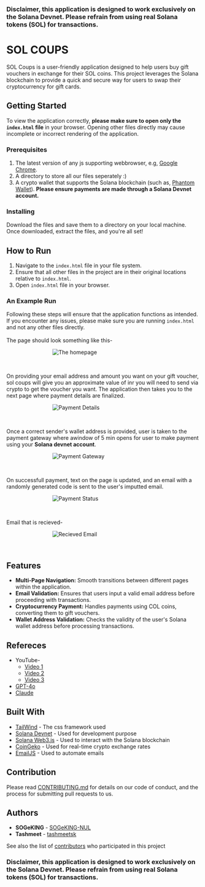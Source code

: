 ### Disclaimer, this application is designed to work exclusively on the Solana Devnet. Please refrain from using real Solana tokens (SOL) for transactions.

# SOL COUPS

SOL Coups is a user-friendly application designed to help users buy gift vouchers in exchange for their SOL coins. This project leverages the Solana blockchain to provide a quick and secure way for users to swap their cryptocurrency for gift cards.<br>

## Getting Started

To view the application correctly, **please make sure to open only the `index.html` file** in your browser. Opening other files directly may cause incomplete or incorrect rendering of the application.

### Prerequisites

1. The latest version of any js supporting webbrowser, e.g, [Google Chrome](https://www.google.com/chrome/what-you-make-of-it/).
2. A directory to store all our files seperately :)
3. A crypto wallet that supports the Solana blockchain (such as, [Phantom Wallet](https://phantom.app/)). **Please ensure payments are made through a Solana Devnet account.**

### Installing

Download the files and save them to a directory on your local machine. Once downloaded, extract the files, and you're all set!

## How to Run

1. Navigate to the `index.html` file in your file system.
2. Ensure that all other files in the project are in their original locations relative to `index.html`.
3. Open `index.html` file in your browser. 

### An Example Run

Following these steps will ensure that the application functions as intended.
If you encounter any issues, please make sure you are running `index.html` and not any other files directly.<br>
<br>
The page should look something like this-

<dl><dd><dl><dd><dl><dd>
  <div>
    <img src='images/page1.png' alt='The homepage'>
  </div>
</dd></dl></dd></dl></dd></dl>
<br>

On providing your email address and amount you want on your gift voucher, sol coups will give you an approximate value of inr you will need to send via crypto to get the voucher you want. The application then takes you to the next page where payment details are finalized.

<dl><dd><dl><dd><dl><dd>
  <div>
    <img src='images/page2.png' alt='Payment Details'>
  </div>
</dd></dl></dd></dl></dd></dl>
<br>

Once a correct sender's wallet address is provided, user is taken to the payment gateway where awindow of 5 min opens for user to make payment using your **Solana devnet account**.

<dl><dd><dl><dd><dl><dd>
  <div>
    <img src='images/page3.1.png' alt='Payment Gateway'>
  </div>
</dd></dl></dd></dl></dd></dl>
<br>

On successfull payment, text on the page is updated, and an email with a randomly generated code is sent to the user's imputted email.

<dl><dd><dl><dd><dl><dd>
  <div>
    <img src='images/page3.2.png' alt='Payment Status'>
  </div>
</dd></dl></dd></dl></dd></dl>
<br>

Email that is recieved-
<dl><dd><dl><dd><dl><dd>
  <div>
    <img src='images/email.png' alt='Recieved Email'>
  </div>
</dd></dl></dd></dl></dd></dl>
<br>

## Features

- **Multi-Page Navigation:** Smooth transitions between different pages within the application.
- **Email Validation:** Ensures that users input a valid email address before proceeding with transactions.
- **Cryptocurrency Payment:** Handles payments using COL coins, converting them to gift vouchers.
- **Wallet Address Validation:** Checks the validity of the user's Solana wallet address before processing transactions.

## Refereces

- YouTube-
  - [Video 1](https://youtube.com/playlist?list=PLVKLWop9wWA82pZoyylZD2VF2c7MR8_5I&si=AQqzgid9qSuKjcjZ)
  - [Video 2](https://youtu.be/pNzT3hgFbpg)
  - [Video 3](https://www.youtube.com/watch?v=pN-bx6NfDmg)
- [GPT-4o](https://chatgpt.com/)
- [Claude](https://claude.ai)

## Built With

* [TailWind](https://cdn.tailwindcss.com/) - The css framework used
* [Solana Devnet](https://api.devnet.solana.com/) - Used for development purpose
* [Solana Web3.js](https://solana-labs.github.io/solana-web3.js/) - Used to interact with the Solana blockchain
* [CoinGeko](https://www.coingecko.com/) - Used for real-time crypto exchange rates
* [EmailJS](https://www.emailjs.com/) - Used to automate emails

## Contribution

Please read [CONTRIBUTING.md](https://gist.github.com/SOGeKING-NUL/SOL-Coups-100xdevs-/edit/updated-ui/CONTRIBUTING.md) for details on our code of conduct, and the process for submitting pull requests to us.

## Authors

* **SOGeKING** - [SOGeKING-NUL](https://github.com/SOGeKING-NUL/)
* **Tashmeet** - [tashmeetsk](https://github.com/tashmeetsk/)

See also the list of [contributors](https://github.com/SOGeKING-NUL/SOL-Coups-100xdevs-/contributors) who participated in this project

### Disclaimer, this application is designed to work exclusively on the Solana Devnet. Please refrain from using real Solana tokens (SOL) for transactions.

